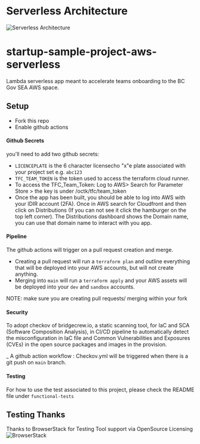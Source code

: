 # Serverless Architecture

![Serverless Architecture](./images/serverless-architecture.png)

# startup-sample-project-aws-serverless
Lambda serverless app meant to accelerate teams onboarding to the BC Gov SEA AWS space.

## Setup
- Fork this repo
- Enable github actions
#### Github Secrets
you'll need to add two github secrets:
  - `LICENCEPLATE` is the 6 character licensecho "x"e plate associated with your project set e.g. `abc123`
  - `TFC_TEAM_TOKEN` is the token used to access the terraform cloud runner.
  - To access the TFC_Team_Token: Log to AWS> Search for Parameter Store > the key is under /octk/tfc/team_token
  - Once the app has been built, you should be able to log into AWS with your IDIR account (2FA). Once in AWS search for Cloudfront and then click on Distributions (If you can not see it click the hamburger on the top left corner). The Distributions dashboard shows the Domain name, you can use that domain name to interact with you app.


#### Pipeline
The github actions will trigger on a pull request creation and merge.
- Creating a pull request will run a `terraform plan` and outline everything that will be deployed into your AWS accounts, but will not create anything.
- Merging into `main` will run a `terraform apply` and your AWS assets will be deployed into your `dev` and `sandbox` accounts.

NOTE: make sure you are creating pull requests/ merging within your fork

#### Security 
To adopt checkov of bridgecrew.io, a static scanning tool, for IaC and SCA (Software Composition Analysis), in CI/CD pipeline to automatically 
detect the misconfiguration in IaC file and  Common Vulnerabilities and Exposures (CVEs) in the open source packages and images in the provision. 

_ A github action workflow : Checkov.yml will be triggered when there is a git push on `main` branch.  

#### Testing
For how to use the test associated to this project, please check the README file under `functional-tests`


## Testing Thanks

Thanks to BrowserStack for Testing Tool support via OpenSource Licensing ![BrowserStack](docs/images/browserstack-logo-white-small.png)


